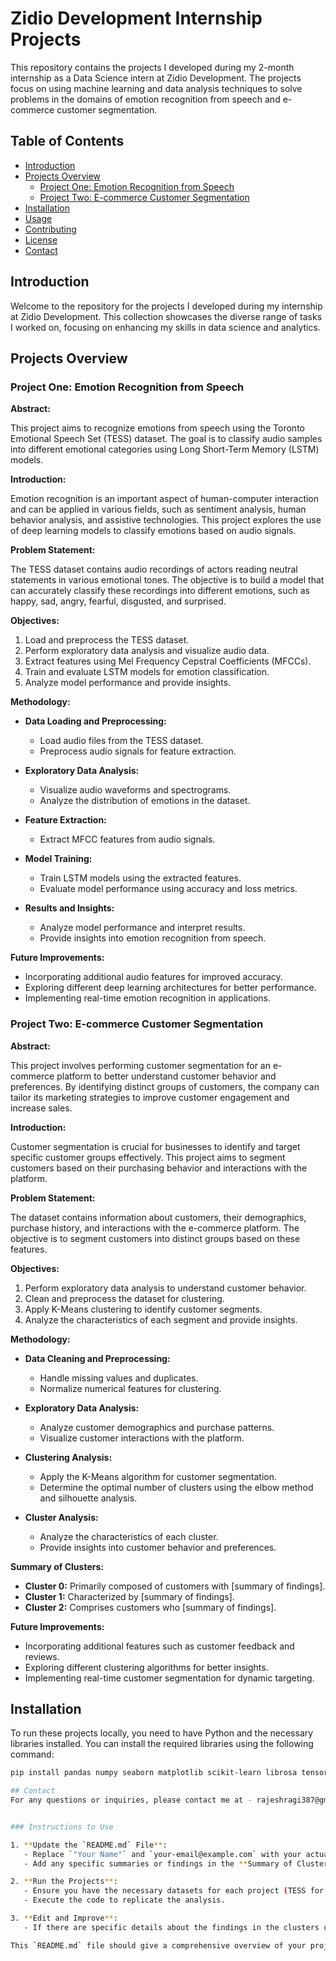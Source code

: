 # Zidio Development Internship Projects

This repository contains the projects I developed during my 2-month internship as a Data Science intern at Zidio Development. The projects focus on using machine learning and data analysis techniques to solve problems in the domains of emotion recognition from speech and e-commerce customer segmentation.

## Table of Contents

- [Introduction](#introduction)
- [Projects Overview](#projects-overview)
  - [Project One: Emotion Recognition from Speech](#project-one-emotion-recognition-from-speech)
  - [Project Two: E-commerce Customer Segmentation](#project-two-e-commerce-customer-segmentation)
- [Installation](#installation)
- [Usage](#usage)
- [Contributing](#contributing)
- [License](#license)
- [Contact](#contact)

## Introduction

Welcome to the repository for the projects I developed during my internship at Zidio Development. This collection showcases the diverse range of tasks I worked on, focusing on enhancing my skills in data science and analytics.

## Projects Overview

### Project One: Emotion Recognition from Speech

**Abstract:**

This project aims to recognize emotions from speech using the Toronto Emotional Speech Set (TESS) dataset. The goal is to classify audio samples into different emotional categories using Long Short-Term Memory (LSTM) models.

**Introduction:**

Emotion recognition is an important aspect of human-computer interaction and can be applied in various fields, such as sentiment analysis, human behavior analysis, and assistive technologies. This project explores the use of deep learning models to classify emotions based on audio signals.

**Problem Statement:**

The TESS dataset contains audio recordings of actors reading neutral statements in various emotional tones. The objective is to build a model that can accurately classify these recordings into different emotions, such as happy, sad, angry, fearful, disgusted, and surprised.

**Objectives:**

1. Load and preprocess the TESS dataset.
2. Perform exploratory data analysis and visualize audio data.
3. Extract features using Mel Frequency Cepstral Coefficients (MFCCs).
4. Train and evaluate LSTM models for emotion classification.
5. Analyze model performance and provide insights.

**Methodology:**

- **Data Loading and Preprocessing:**
  - Load audio files from the TESS dataset.
  - Preprocess audio signals for feature extraction.

- **Exploratory Data Analysis:**
  - Visualize audio waveforms and spectrograms.
  - Analyze the distribution of emotions in the dataset.

- **Feature Extraction:**
  - Extract MFCC features from audio signals.

- **Model Training:**
  - Train LSTM models using the extracted features.
  - Evaluate model performance using accuracy and loss metrics.

- **Results and Insights:**
  - Analyze model performance and interpret results.
  - Provide insights into emotion recognition from speech.

**Future Improvements:**

- Incorporating additional audio features for improved accuracy.
- Exploring different deep learning architectures for better performance.
- Implementing real-time emotion recognition in applications.

### Project Two: E-commerce Customer Segmentation

**Abstract:**

This project involves performing customer segmentation for an e-commerce platform to better understand customer behavior and preferences. By identifying distinct groups of customers, the company can tailor its marketing strategies to improve customer engagement and increase sales.

**Introduction:**

Customer segmentation is crucial for businesses to identify and target specific customer groups effectively. This project aims to segment customers based on their purchasing behavior and interactions with the platform.

**Problem Statement:**

The dataset contains information about customers, their demographics, purchase history, and interactions with the e-commerce platform. The objective is to segment customers into distinct groups based on these features.

**Objectives:**

1. Perform exploratory data analysis to understand customer behavior.
2. Clean and preprocess the dataset for clustering.
3. Apply K-Means clustering to identify customer segments.
4. Analyze the characteristics of each segment and provide insights.

**Methodology:**

- **Data Cleaning and Preprocessing:**
  - Handle missing values and duplicates.
  - Normalize numerical features for clustering.

- **Exploratory Data Analysis:**
  - Analyze customer demographics and purchase patterns.
  - Visualize customer interactions with the platform.

- **Clustering Analysis:**
  - Apply the K-Means algorithm for customer segmentation.
  - Determine the optimal number of clusters using the elbow method and silhouette analysis.

- **Cluster Analysis:**
  - Analyze the characteristics of each cluster.
  - Provide insights into customer behavior and preferences.

**Summary of Clusters:**

- **Cluster 0:** Primarily composed of customers with [summary of findings].
- **Cluster 1:** Characterized by [summary of findings].
- **Cluster 2:** Comprises customers who [summary of findings].

**Future Improvements:**

- Incorporating additional features such as customer feedback and reviews.
- Exploring different clustering algorithms for better insights.
- Implementing real-time customer segmentation for dynamic targeting.

## Installation

To run these projects locally, you need to have Python and the necessary libraries installed. You can install the required libraries using the following command:

```bash
pip install pandas numpy seaborn matplotlib scikit-learn librosa tensorflow

## Contact
For any questions or inquiries, please contact me at - rajeshragi387@gmail.com.com.


### Instructions to Use

1. **Update the `README.md` File**:
   - Replace `"Your Name"` and `your-email@example.com` with your actual name and email.
   - Add any specific summaries or findings in the **Summary of Clusters** section.

2. **Run the Projects**:
   - Ensure you have the necessary datasets for each project (TESS for emotion recognition and customer data for segmentation).
   - Execute the code to replicate the analysis.

3. **Edit and Improve**:
   - If there are specific details about the findings in the clusters or additional insights from the emotion recognition project, feel free to add those details.

This `README.md` file should give a comprehensive overview of your projects and serve as a useful documentation for anyone looking into your work. Let me know if you need any further modifications or additions!

